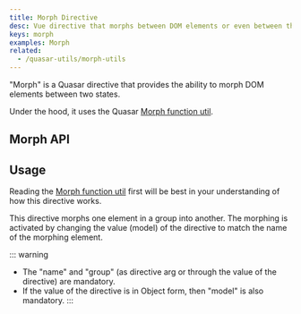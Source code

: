 ```yaml
---
title: Morph Directive
desc: Vue directive that morphs between DOM elements or even between the two states of the same DOM element.
keys: morph
examples: Morph
related:
  - /quasar-utils/morph-utils
---
```


"Morph" is a Quasar directive that provides the ability to morph DOM elements between two states.

Under the hood, it uses the Quasar [Morph function util](/quasar-utils/morph-utils).

## Morph API

<doc-api file="Morph" />

## Usage

Reading the [Morph function util](/quasar-utils/morph-utils) first will be best in your understanding of how this directive works.

This directive morphs one element in a group into another. The morphing is activated by changing the value (model) of the directive to match the name of the morphing element.

::: warning
* The "name" and "group" (as directive arg or through the value of the directive) are mandatory.
* If the value of the directive is in Object form, then "model" is also mandatory.
:::

<doc-example title="Morph between multiple elements in a group" file="BasicGroup" />

<doc-example title="Morph a button into a card" file="Card" />
